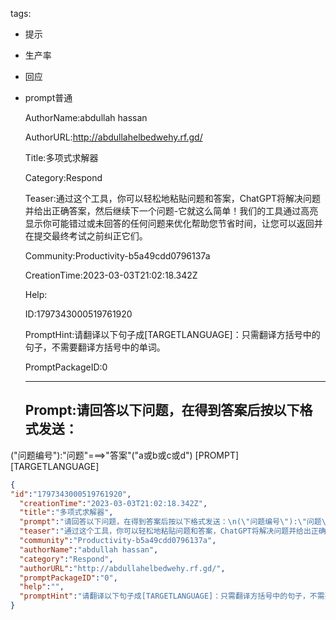   tags: 
- 提示
- 生产率
- 回应
- prompt普通

  AuthorName:abdullah hassan

  AuthorURL:http://abdullahelbedwehy.rf.gd/

  Title:多项式求解器

  Category:Respond

  Teaser:通过这个工具，你可以轻松地粘贴问题和答案，ChatGPT将解决问题并给出正确答案，然后继续下一个问题-它就这么简单！我们的工具通过高亮显示你可能错过或未回答的任何问题来优化帮助您节省时间，让您可以返回并在提交最终考试之前纠正它们。

  Community:Productivity-b5a49cdd0796137a

  CreationTime:2023-03-03T21:02:18.342Z

  Help:

  ID:1797343000519761920

  PromptHint:请翻译以下句子成[TARGETLANGUAGE]：只需翻译方括号中的句子，不需要翻译方括号中的单词。

  PromptPackageID:0

  ---

  ## Prompt:请回答以下问题，在得到答案后按以下格式发送：
("问题编号"):"问题"===>"答案"("a或b或c或d")
[PROMPT][TARGETLANGUAGE]

  ```json
  {
  "id":"1797343000519761920",
    "creationTime":"2023-03-03T21:02:18.342Z",
    "title":"多项式求解器",
    "prompt":"请回答以下问题，在得到答案后按以下格式发送：\n(\"问题编号\"):\"问题\"===>\"答案\"(\"a或b或c或d\")\n[PROMPT][TARGETLANGUAGE]",
    "teaser":"通过这个工具，你可以轻松地粘贴问题和答案，ChatGPT将解决问题并给出正确答案，然后继续下一个问题-它就这么简单！我们的工具通过高亮显示你可能错过或未回答的任何问题来优化帮助您节省时间，让您可以返回并在提交最终考试之前纠正它们。",
    "community":"Productivity-b5a49cdd0796137a",
    "authorName":"abdullah hassan",
    "category":"Respond",
    "authorURL":"http://abdullahelbedwehy.rf.gd/",
    "promptPackageID":"0",
    "help":"",
    "promptHint":"请翻译以下句子成[TARGETLANGUAGE]：只需翻译方括号中的句子，不需要翻译方括号中的单词。"
  }
  ```
